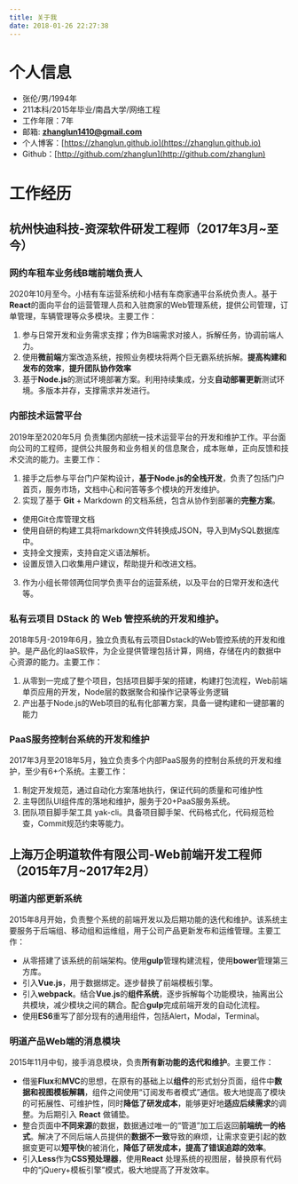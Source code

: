 ```yaml
---
title: 关于我
date: 2018-01-26 22:27:38
---
```

# 个人信息

* 张伦/男/1994年
* 211本科/2015年毕业/南昌大学/网络工程
* 工作年限：7年
* 邮箱: **zhanglun1410@gmail.com**
* 个人博客：[https://zhanglun.github.io](https://zhanglun.github.io)
* Github：[http://github.com/zhanglun](http://github.com/zhanglun)

# 工作经历

## 杭州快迪科技-资深软件研发工程师（2017年3月~至今）

### **网约车租车业务线B端前端负责人**

2020年10月至今。小桔有车运营系统和小桔有车商家通平台系统负责人。基于**React**的面向平台的运营管理人员和入驻商家的Web管理系统，提供公司管理，订单管理，车辆管理等众多模块。主要工作：

1. 参与日常开发和业务需求支撑；作为B端需求对接人，拆解任务，协调前端人力。
2. 使用**微前端**方案改造系统，按照业务模块将两个巨无霸系统拆解。**提高构建和发布的效率**，**提升团队协作效率**
3. 基于**Node.js**的测试环境部署方案。利用持续集成，分支**自动部署更新**测试环境。多版本并存，支撑需求并发进行。

### **内部技术运营平台**

2019年至2020年5月 负责集团内部统一技术运营平台的开发和维护工作。平台面向公司的工程师，提供公共服务和业务相关的信息聚合，成本账单，正向反馈和技术交流的能力。主要工作：

1. 接手之后参与平台门户架构设计，**基于Node.js的全栈开发**，负责了包括门户首页，服务市场，文档中心和问答等多个模块的开发维护。
2. 实现了基于 **Git** + Markdown 的文档系统，包含从协作到部署的**完整方案**。
  * 使用Git仓库管理文档
  * 使用自研的构建工具将markdown文件转换成JSON，导入到MySQL数据库中。
  * 支持全文搜索，支持自定义语法解析。
  * 设置反馈入口收集用户建议，帮助提升和改进文档。
3. 作为小组长带领两位同学负责平台的运营系统，以及平台的日常开发和迭代等。

### 私有云项目 DStack 的 Web 管控系统的开发和维护。

2018年5月-2019年6月，独立负责私有云项目Dstack的Web管控系统的开发和维护。是产品化的IaaS软件，为企业提供管理包括计算，网络，存储在内的数据中心资源的能力。主要工作：

1. 从零到一完成了整个项目，包括项目脚手架的搭建，构建打包流程，Web前端单页应用的开发，Node层的数据聚合和操作记录等业务逻辑
2. 产出基于Node.js的Web项目的私有化部署方案，具备一键构建和一键部署的能力

### PaaS服务控制台系统的开发和维护

2017年3月至2018年5月，独立负责多个内部PaaS服务的控制台系统的开发和维护，至少有6+个系统。主要工作：

1. 制定开发规范，通过自动化方案落地执行，保证代码的质量和可维护性
2. 主导团队UI组件库的落地和维护，服务于20+PaaS服务系统。
3. 团队项目脚手架工具 yak-cli。具备项目脚手架、代码格式化，代码规范检查，Commit规范约束等能力。

## 上海万企明道软件有限公司-Web前端开发工程师（2015年7月~2017年2月）

### 明道内部更新系统

2015年8月开始，负责整个系统的前端开发以及后期功能的迭代和维护。该系统主要服务于后端组、移动组和运维组，用于公司产品更新发布和运维管理。主要工作：

* 从零搭建了该系统的前端架构。使用**gulp**管理构建流程，使用**bower**管理第三方库。
* 引入**Vue.js**，用于数据绑定。逐步替换了前端模板引擎。
* 引入**webpack**。结合**Vue.js**的**组件系统**，逐步拆解每个功能模块，抽离出公共模块，减少模块之间的耦合。配合**gulp**完成前端开发的自动化流程。
* 使用**ES6**重写了部分现有的通用组件，包括Alert，Modal，Terminal。

### 明道产品Web端的消息模块

2015年11月中旬，接手消息模块，负责**所有新功能的迭代和维护**。主要工作：

* 借鉴**Flux**和**MVC**的思想，在原有的基础上以**组件**的形式划分页面，组件中**数据和视图模板解耦**，组件之间使用“订阅发布者模式”通信。极大地提高了模块的可拓展性、可维护性，同时**降低了研发成本**，能够更好地**适应后续需求**的调整。为后期引入 **React** 做铺垫。
* 整合页面中**不同来源**的数据，数据通过唯一的“管道”加工后返回**前端统一的格式**。解决了不同后端人员提供的**数据不一致**导致的麻烦，让需求变更引起的数据变更可以**短平快**的被消化，**降低了研发成本，提高了错误追踪的效率**。
* 引入**Less**作为**CSS预处理器**，使用**React** 处理系统的视图层，替换原有代码中的“jQuery+模板引擎”模式，极大地提高了开发效率。
